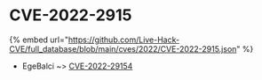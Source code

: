 # CVE-2022-2915
{% embed url="https://github.com/Live-Hack-CVE/full_database/blob/main/cves/2022/CVE-2022-2915.json" %}

* EgeBalci ~> [CVE-2022-29154](https://www.alice-snow.ru/2022/database/cve-2022-2915/cve-2022-29154-egebalci)